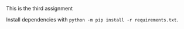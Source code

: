 This is the third assignment

Install dependencies with `python -m pip install -r requirements.txt`.
